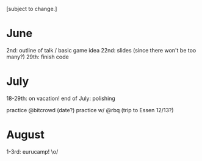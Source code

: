 [subject to change.]

June
====
2nd:          outline of talk / basic game idea
22nd:         slides (since there won't be too many?)
29th:         finish code

July
====
18-29th:      on vacation!
end of July:  polishing

practice @bitcrowd (date?)
practice w/ @rbq (trip to Essen 12/13?)

August
====
1-3rd: eurucamp! \o/